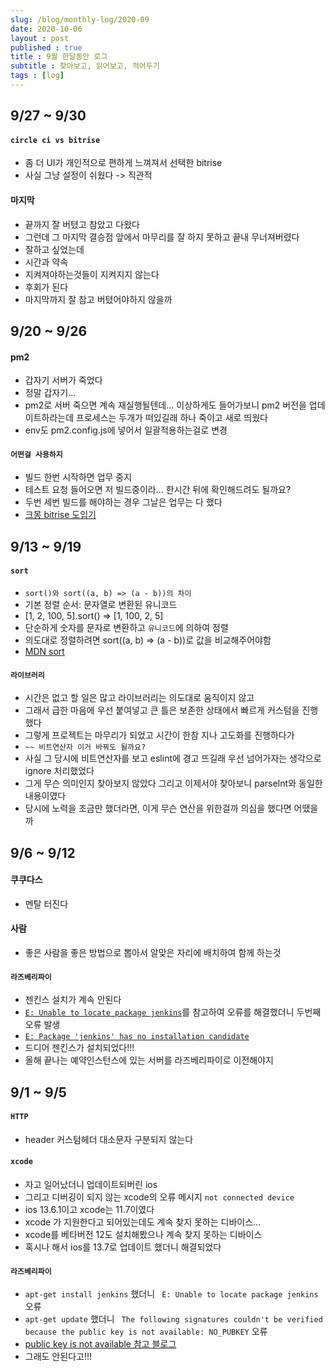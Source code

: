 ```yaml
---
slug: /blog/monthly-log/2020-09
date: 2020-10-06
layout : post
published : true
title : 9월 한달동안 로그
subtitle : 찾아보고, 읽어보고, 적어두기
tags : [log]
---
```

## 9/27 ~ 9/30
#### `circle ci vs bitrise`
  * 좀 더 UI가 개인적으로 편하게 느껴져서 선택한 bitrise
  * 사실 그냥 설정이 쉬웠다 -> 직관적
#### 마지막
  * 끝까지 잘 버텼고 참았고 다왔다
  * 그런데 그 마지막 결승점 앞에서 마무리를 잘 하지 못하고 끝내 무너져버렸다
  * 잘하고 싶었는데
  * 시간과 약속
  * 지켜져야하는것들이 지켜지지 않는다
  * 후회가 된다
  * 마지막까지 잘 참고 버텼어야하지 않을까

## 9/20 ~ 9/26
#### pm2
  * 갑자기 서버가 죽었다
  * 정말 갑자기...
  * pm2로 서버 죽으면 계속 재실행될텐데… 이상하게도 들어가보니 pm2 버전을 업데이트하라는데 프로세스는 두개가 떠있길래 하나 죽이고 새로 띄웠다
  * env도 pm2.config.js에 넣어서 일괄적용하는걸로 변경
#### `어떤걸 사용하지`
  * 빌드 한번 시작하면 업무 중지
  * 테스트 요청 들어오면 저 빌드중이라… 한시간 뒤에 확인해드려도 될까요?
  * 두번 세번 빌드를 해야하는 경우 그날은 업무는 다 했다
  * [크몽 bitrise 도입기](https://brunch.co.kr/@kmongdev/19)

## 9/13 ~ 9/19
#### `sort`
  * `sort()와 sort((a, b) => (a - b))의 차이`
  * 기본 정렬 순서: 문자열로 변환된 유니코드
  * [1, 2, 100, 5].sort() => [1, 100, 2, 5]
  * 단순하게 숫자를 문자로 변환하고 `유니코드`에 의하여 정렬
  * 의도대로 정렬하려면 sort((a, b) => (a - b))로 값을 비교해주어야함
  * [MDN sort](https://developer.mozilla.org/ko/docs/Web/JavaScript/Reference/Global_Objects/Array/sort)
#### `라이브러리`
  * 시간은 없고 할 일은 많고 라이브러리는 의도대로 움직이지 않고
  * 그래서 급한 마음에 우선 붙여넣고 큰 틀은 보존한 상태에서 빠르게 커스텀을 진행했다
  * 그렇게 프로젝트는 마무리가 되었고 시간이 한참 지나 고도화를 진행하다가
  * `~~ 비트연산자 이거 바꿔도 될까요?`
  * 사실 그 당시에 비트연산자를 보고 eslint에 경고 뜨길래 우선 넘어가자는 생각으로 ignore 처리했었다
  * 그게 무슨 의미인지 찾아보지 않았다 그리고 이제서야 찾아보니 parseInt와 동일한 내용이였다
  * 당시에 노력을 조금만 했더라면, 이게 무슨 연산을 위한걸까 의심을 했다면 어땠을까

## 9/6 ~ 9/12
#### 쿠쿠다스
  * 멘탈 터진다
#### 사람
  * 좋은 사람을 좋은 방법으로 뽑아서 알맞은 자리에 배치하여 함께 하는것
#### `라즈베리파이`
  * 젠킨스 설치가 계속 안된다
  * [`E: Unable to locate package jenkins`](https://idchowto.com/?p=46187)를 참고하여 오류를 해결했더니 두번째 오류 발생
  * [`E: Package 'jenkins' has no installation candidate`](https://askubuntu.com/questions/512867/unable-to-install-recover-jenkins-after-upgrading-from-ubuntu-12-04-to-14-04)
  * 드디어 젠킨스가 설치되었다!!!
  * 올해 끝나는 예약인스턴스에 있는 서버를 라즈베리파이로 이전해야지

## 9/1 ~ 9/5
#### `HTTP`
  * header 커스텀헤더 대소문자 구분되지 않는다
#### `xcode`
  * 자고 일어났더니 업데이트되버린 ios
  * 그리고 디버깅이 되지 않는 xcode의 오류 메시지 `not connected device`
  * ios 13.6.1이고 xcode는 11.7이였다
  * xcode 가 지원한다고 되어있는데도 계속 찾지 못하는 디바이스...
  * xcode를 베타버전 12도 설치해봤으나 계속 찾지 못하는 디바이스
  * 혹시나 해서 ios를 13.7로 업데이트 했더니 해결되었다
#### `라즈베리파이`
  * `apt-get install jenkins` 했더니 ` E: Unable to locate package jenkins` 오류
  * `apt-get update` 했더니 ` The following signatures couldn't be verified because the public key is not available: NO_PUBKEY` 오류
  * [public key is not available 참고 블로그](https://www.dante2k.com/512)
  * 그래도 안된다고!!!
